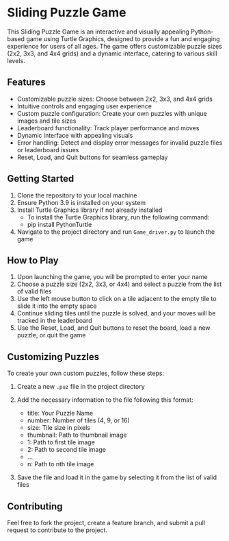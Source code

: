 # Sliding Puzzle Game

This Sliding Puzzle Game is an interactive and visually appealing Python-based game using Turtle Graphics, designed to provide a fun and engaging experience for users of all ages. The game offers customizable puzzle sizes (2x2, 3x3, and 4x4 grids) and a dynamic interface, catering to various skill levels.

## Features

- Customizable puzzle sizes: Choose between 2x2, 3x3, and 4x4 grids
- Intuitive controls and engaging user experience
- Custom puzzle configuration: Create your own puzzles with unique images and tile sizes
- Leaderboard functionality: Track player performance and moves
- Dynamic interface with appealing visuals
- Error handling: Detect and display error messages for invalid puzzle files or leaderboard issues
- Reset, Load, and Quit buttons for seamless gameplay

## Getting Started

1. Clone the repository to your local machine
2. Ensure Python 3.9 is installed on your system
3. Install Turtle Graphics library if not already installed
   - To install the Turtle Graphics library, run the following command:
   - pip install PythonTurtle
4. Navigate to the project directory and run `Game_driver.py` to launch the game

## How to Play

1. Upon launching the game, you will be prompted to enter your name
2. Choose a puzzle size (2x2, 3x3, or 4x4) and select a puzzle from the list of valid files
3. Use the left mouse button to click on a tile adjacent to the empty tile to slide it into the empty space
4. Continue sliding tiles until the puzzle is solved, and your moves will be tracked in the leaderboard
5. Use the Reset, Load, and Quit buttons to reset the board, load a new puzzle, or quit the game

## Customizing Puzzles

To create your own custom puzzles, follow these steps:

1. Create a new `.puz` file in the project directory
2. Add the necessary information to the file following this format:

   - title: Your Puzzle Name
   - number: Number of tiles (4, 9, or 16)
   - size: Tile size in pixels
   - thumbnail: Path to thumbnail image
   - 1: Path to first tile image
   - 2: Path to second tile image
   - ...
   - n: Path to nth tile image

3. Save the file and load it in the game by selecting it from the list of valid files

## Contributing

Feel free to fork the project, create a feature branch, and submit a pull request to contribute to the project.
